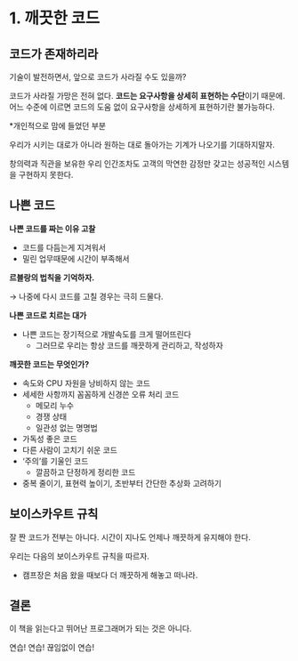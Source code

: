# 1. 깨끗한 코드

## 코드가 존재하리라

기술이 발전하면서, 앞으로 코드가 사라질 수도 있을까?

코드가 사라질 가망은 전혀 없다. **코드는 요구사항을 상세히 표현하는 수단**이기 때문에. 어느 수준에 이르면 코드의 도움 없이 요구사항을 상세하게 표현하기란 불가능하다.

*개인적으로 맘에 들었던 부분

우리가 시키는 대로가 아니라 원하는 대로 돌아가는 기계가 나오기를 기대하지말자.

창의력과 직관을 보유한 우리 인간조차도 고객의 막연한 감정만 갖고는 성공적인 시스템을 구현하지 못한다.

## 나쁜 코드

**나쁜 코드를 짜는 이유 고찰**

- 코드를 다듬는게 지겨워서
- 밀린 업무때문에 시간이 부족해서

**르블랑의 법칙을 기억하자.** 

→ 나중에 다시 코드를 고칠 경우는 극히 드물다.

**나쁜 코드로 치르는 대가**

- 나쁜 코드는 장기적으로 개발속도를 크게 떨어뜨린다
    - 그러므로 우리는 항상 코드를 깨끗하게 관리하고, 작성하자

**깨끗한 코드는 무엇인가?**

- 속도와 CPU 자원을 낭비하지 않는 코드
- 세세한 사항까지 꼼꼼하게 신경쓴 오류 처리 코드
    - 메모리 누수
    - 경쟁 상태
    - 일관성 없는 명명법
- 가독성 좋은 코드
- 다른 사람이 고치기 쉬운 코드
- ‘주의’를 기울인 코드
    - 깔끔하고 단정하게 정리한 코드
- 중복 줄이기, 표현력 높이기, 초반부터 간단한 추상화 고려하기

## 보이스카우트 규칙

잘 짠 코드가 전부는 아니다. 시간이 지나도 언제나 깨끗하게 유지해야 한다. 

우리는 다음의 보이스카우트 규칙을 따르자.

- 캠프장은 처음 왔을 때보다 더 깨끗하게 해놓고 떠나라.

## 결론

이 책을 읽는다고 뛰어난 프로그래머가 되는 것은 아니다.

연습! 연습! 끊임없이 연습!
